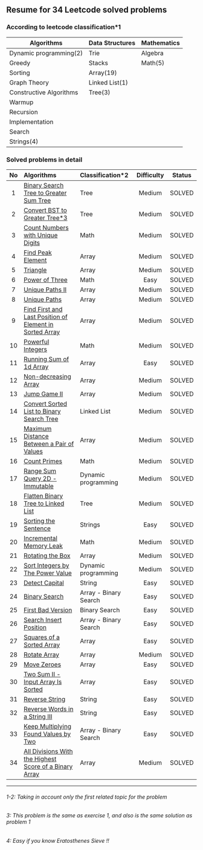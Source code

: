 
## Resume for 34 Leetcode solved problems

### According to leetcode classification*1

| Algorithms              | Data Structures | Mathematics |
|-------------------------|-----------------| ---         |
| Dynamic programming(2)  | Trie            | Algebra     |
| Greedy                  | Stacks          | Math(5)     |
| Sorting                 | Array(19)       |             |
| Graph Theory            | Linked List(1)  |             |
| Constructive Algorithms | Tree(3)         |             |
| Warmup                  |                 |             |
| Recursion               |                 |             |
| Implementation          |                 |             |
| Search                  |                 |             |
| Strings(4)              |                 |             |


### Solved problems in detail

| No  | Algorithms                    | Classification*2     | Difficulty | Status | 
|:---:| :---                          |:---------------------|:----------:| :---:  |
|  1  | [Binary Search Tree to Greater Sum Tree](https://leetcode.com/problems/binary-search-tree-to-greater-sum-tree/)| Tree                 |   Medium   | SOLVED |
|  2  | [Convert BST to Greater Tree*3](https://leetcode.com/problems/convert-bst-to-greater-tree/)| Tree                 |   Medium   | SOLVED |
|  3  | [Count Numbers with Unique Digits](https://leetcode.com/problems/count-numbers-with-unique-digits/)| Math                 |   Medium   | SOLVED |
|  4  | [Find Peak Element](https://leetcode.com/problems/find-peak-element/)| Array                |   Medium   | SOLVED |
|  5  | [Triangle](https://leetcode.com/problems/triangle/)| Array                |   Medium   | SOLVED |
|  6  | [Power of Three](https://leetcode.com/problems/power-of-three/)| Math                 |    Easy    | SOLVED |
|  7  | [Unique Paths II](https://leetcode.com/problems/unique-paths-ii/)| Array                |   Medium   | SOLVED |
|  8  | [Unique Paths](https://leetcode.com/problems/unique-paths/)| Array                |   Medium   | SOLVED |
|  9  | [Find First and Last Position of Element in Sorted Array](https://leetcode.com/problems/find-first-and-last-position-of-element-in-sorted-array/)| Array                |   Medium   | SOLVED |
| 10  | [Powerful Integers](https://leetcode.com/problems/powerful-integers/)| Math                 |   Medium   | SOLVED |
| 11  | [Running Sum of 1d Array](https://leetcode.com/problems/running-sum-of-1d-array/)| Array                |    Easy    | SOLVED |
| 12  | [Non-decreasing Array](https://leetcode.com/problems/non-decreasing-array/)| Array                |   Medium   | SOLVED |
| 13  | [Jump Game II](https://leetcode.com/problems/jump-game-ii/)| Array                |   Medium   | SOLVED |
| 14  | [Convert Sorted List to Binary Search Tree](https://leetcode.com/problems/convert-sorted-list-to-binary-search-tree/)| Linked List          |   Medium   | SOLVED |
| 15  | [Maximum Distance Between a Pair of Values](https://leetcode.com/problems/maximum-distance-between-a-pair-of-values/)| Array                |   Medium   | SOLVED |
| 16  | [Count Primes](https://leetcode.com/problems/count-primes/)| Math                 |   Medium   | SOLVED |
| 17  | [Range Sum Query 2D - Immutable](https://leetcode.com/problems/range-sum-query-2d-immutable/)| Dynamic programming  |   Medium   | SOLVED |
| 18  | [Flatten Binary Tree to Linked List](https://leetcode.com/problems/flatten-binary-tree-to-linked-list/)| Tree                 |   Medium   | SOLVED |
| 19  | [Sorting the Sentence](https://leetcode.com/problems/sorting-the-sentence/)| Strings              |    Easy    | SOLVED |
| 20  | [Incremental Memory Leak](https://leetcode.com/problems/incremental-memory-leak/)| Math                 |   Medium   | SOLVED |
| 21  | [Rotating the Box](https://leetcode.com/problems/rotating-the-box/)| Array                |   Medium   | SOLVED |
| 22  | [Sort Integers by The Power Value](https://leetcode.com/problems/sort-integers-by-the-power-value/)| Dynamic programming  |   Medium   | SOLVED |
| 23  | [Detect Capital](https://leetcode.com/problems/detect-capital/)| String               |    Easy    | SOLVED |
| 24  | [Binary Search](https://leetcode.com/problems/binary-search/)| Array - Binary Search |    Easy    | SOLVED |
| 25  | [First Bad Version](https://leetcode.com/problems/first-bad-version/)| Binary Search        |    Easy    | SOLVED |
| 26  | [Search Insert Position](https://leetcode.com/problems/search-insert-position/)| Array - Binary Search |    Easy    | SOLVED |
| 27  | [Squares of a Sorted Array](https://leetcode.com/problems/squares-of-a-sorted-array/)| Array                |    Easy    | SOLVED |
| 28  | [Rotate Array](https://leetcode.com/problems/rotate-array/)| Array                |   Medium   | SOLVED |
| 29  | [Move Zeroes](https://leetcode.com/problems/move-zeroes/)| Array                |    Easy    | SOLVED |
| 30  | [Two Sum II - Input Array Is Sorted](https://leetcode.com/problems/two-sum-ii-input-array-is-sorted/)| Array                |    Easy    | SOLVED |
| 31  | [Reverse String](https://leetcode.com/problems/reverse-string/)| String                    |    Easy    | SOLVED |
| 32  | [Reverse Words in a String III](https://leetcode.com/problems/reverse-words-in-a-string-iii/)| String                    |    Easy    | SOLVED |
| 33  | [Keep Multiplying Found Values by Two](https://leetcode.com/problems/keep-multiplying-found-values-by-two/)| Array - Binary Search |    Easy    | SOLVED |
| 34  | [All Divisions With the Highest Score of a Binary Array](https://leetcode.com/problems/all-divisions-with-the-highest-score-of-a-binary-array/)| Array |     Medium      | SOLVED |

---
###### 1-2: Taking in account only the first related topic for the problem
###### 3: This problem is the same as exercise 1, and also is the same solution as problem 1
###### 4: Easy if you know Eratosthenes Sieve !!
